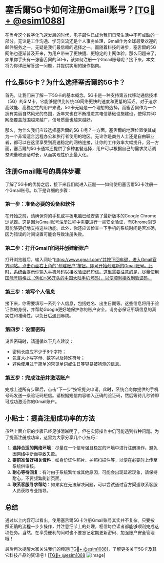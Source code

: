 # 塞舌爾5G卡如何注册Gmail账号？[[TG💪+ @esim1088](https://t.me/s/esim1088)]

在当今这个数字化飞速发展的时代，电子邮件已成为我们日常生活中不可或缺的一部分。无论是工作沟通、学习交流还是个人事务处理，Gmail作为全球最受欢迎的邮件服务之一，无疑是我们最信赖的选择之一。而随着科技的进步，塞舌爾的5G网络也逐渐普及开来，为用户带来了更快捷、更稳定的上网体验。那么问题来了，如果你手头有一张塞舌爾的5G卡，该如何注册一个Gmail账号呢？接下来，本文将为你详细解答这一问题，并提供实用的操作指南。

## 什么是5G卡？为什么选择塞舌爾的5G卡？

首先，让我们来了解一下5G卡的基本概念。5G卡是一种支持第五代移动通信技术（5G）的SIM卡，它能够提供比传统4G网络更快的速度和更低的延迟。对于追求高效能、高稳定性的用户来说，5G卡无疑是一个理想的选择。而塞舌爾作为一个拥有美丽自然风光的岛国，近年来也在不断推进其电信基础设施建设，使得其5G网络覆盖范围越来越广，信号质量也越来越好。

那么，为什么我们应该选择塞舌爾的5G卡呢？一方面，塞舌爾的地理位置使其成为一个非常适合远程办公和旅行者使用的地区。无论你是商务人士还是自由职业者，都可以在这里享受到高速稳定的网络连接，让你的工作效率大幅提升。另一方面，塞舌爾的5G卡通常还提供了多种套餐选择，用户可以根据自己的需求灵活调整流量和通话时长，从而实现性价比最大化。

## 注册Gmail账号的具体步骤

了解了5G卡的优势之后，接下来我们就进入正题——如何使用塞舌爾5G卡注册一个Gmail账号。以下是详细的步骤：

### 第一步：准备必要的设备和软件

在开始之前，请确保你的手机或平板电脑已经安装了最新版本的Google Chrome浏览器。这是因为Gmail账号注册过程中需要进行一些安全验证，而Chrome浏览器能够更好地支持这些功能。此外，你还应该检查一下手机的系统时间是否准确，因为错误的时间设置可能会导致注册失败。

### 第二步：打开Gmail官网并创建新账户

打开浏览器后，输入网址“https://www.gmail.com”并按下回车键，进入Gmail官方网站。点击页面右上角的“创建账户”按钮，即可开始创建新的Gmail账号。此时，系统会提示你输入手机号码以接收验证码短信。这里需要注意的是，尽量使用国际号码格式（例如+86开头的中国大陆手机号码），以便顺利接收到验证码。

### 第三步：填写个人信息

接下来，你需要填写一系列个人信息，包括姓名、出生日期等。这些信息将用于验证你的身份，并帮助Google更好地保护你的账户安全。请务必保证所填信息的真实性和准确性，以免日后遇到麻烦。

### 第四步：设置密码

设置密码时，请遵循以下几点建议：
- 密码长度应不少于8个字符；
- 包含大小写字母、数字以及特殊符号；
- 避免使用过于简单的常见单词或生日等容易被猜测的信息。

### 第五步：完成注册并激活账户

完成上述所有步骤后，点击“下一步”按钮提交申请。此时，系统会向你提供的手机号码发送一条验证码短信。请根据短信内容输入正确的验证码，然后等待几秒钟即可成功激活你的Gmail账户。

## 小贴士：提高注册成功率的方法

虽然上面介绍的步骤已经足够清晰明了，但在实际操作中仍可能遇到各种问题。为了提高注册成功率，这里为大家分享几个小技巧：

1. **选择合适的网络环境**：尽量在一个信号强且稳定的环境中进行注册操作，避免因网络中断而导致失败。
2. **提前准备好相关资料**：如身份证件照片、护照扫描件等，以便在必要时上传至系统供审核。
3. **耐心等待回复**：有时由于系统繁忙或其他原因，可能会出现延迟现象，请保持耐心，不要频繁刷新页面。
4. **联系客服寻求帮助**：如果实在无法解决问题，可以尝试通过官方渠道联系客服人员获取专业指导。

## 总结

通过以上内容可以看出，使用塞舌爾5G卡注册Gmail账号其实并不复杂。只要按照正确的流程一步步操作，并注意细节上的处理，相信每位读者都能够顺利完成这项任务。当然，在享受便利的同时也不要忘记定期更新密码、加强账户安全管理哦！

最后再次提醒大家关注我们的频道[[TG💪+ @esim1088](https://t.me/s/esim1088)]，了解更多关于5G卡及其它科技产品的资讯吧！[[TG💪+ @esim1088](https://t.me/s/esim1088) ![Image](https://i.postimg.cc/4NQfJmqS/Snipaste-2025-05-13-00-14-12.png)]